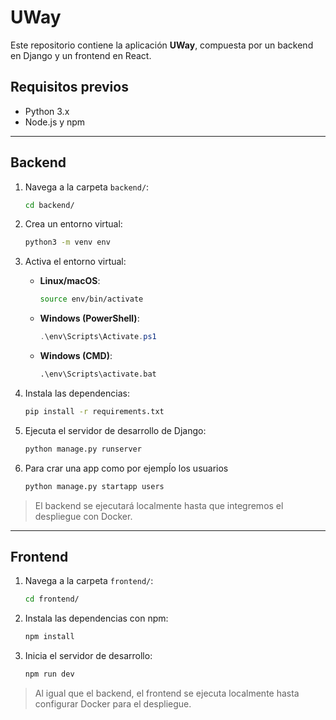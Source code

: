 # UWay

Este repositorio contiene la aplicación **UWay**, compuesta por un backend en Django y un frontend en React.

## Requisitos previos

* Python 3.x
* Node.js y npm

---

## Backend

1. Navega a la carpeta `backend/`:

   ```bash
   cd backend/
   ```
2. Crea un entorno virtual:

   ```bash
   python3 -m venv env
   ```
3. Activa el entorno virtual:

   * **Linux/macOS**:

     ```bash
     source env/bin/activate
     ```
   * **Windows (PowerShell)**:

     ```powershell
     .\env\Scripts\Activate.ps1
     ```
   * **Windows (CMD)**:

     ```cmd
     .\env\Scripts\activate.bat
     ```
4. Instala las dependencias:

   ```bash
   pip install -r requirements.txt
   ```
5. Ejecuta el servidor de desarrollo de Django:

   ```bash
   python manage.py runserver
   ```
6. Para crar una app como por ejempĺo los usuarios
   ```bash
   python manage.py startapp users
   ```
> El backend se ejecutará localmente hasta que integremos el despliegue con Docker.

---

## Frontend

1. Navega a la carpeta `frontend/`:

   ```bash
   cd frontend/
   ```
2. Instala las dependencias con npm:

   ```bash
   npm install
   ```
3. Inicia el servidor de desarrollo:

   ```bash
   npm run dev
   ```

> Al igual que el backend, el frontend se ejecuta localmente hasta configurar Docker para el despliegue.
